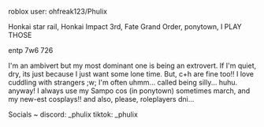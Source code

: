 
roblox user: ohfreak123/Phulix

Honkai star rail, Honkai Impact 3rd, Fate Grand Order, ponytown, I PLAY THOSE 

entp 7w6 726

I'm an ambivert but my most dominant one is being an extrovert. If I'm quiet, dry, its just because I just want some lone time. But, c+h are fine too!! I love cuddling with strangers ;w;
I'm often uhmm... called being silly... huhu. anyway! 
I always use my Sampo cos (in ponytown) sometimes march, and my new-est cosplays!! and also, please, roleplayers dni...

Socials ~
discord: _phulix
tiktok: _phulix
